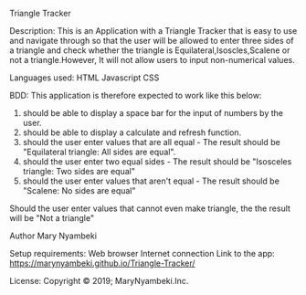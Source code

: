 Triangle Tracker

Description:
This is an Application with a Triangle Tracker that is easy to use and navigate through so that the user will be allowed to enter three sides of a triangle and check whether the triangle is Equilateral,Isoscles,Scalene or not a triangle.However, It will not allow users to input non-numerical values.


Languages used:
HTML
Javascript
CSS

BDD:
This application is therefore expected to work like this below:

1. should be able to display a space bar for the input of numbers by the user.
2. should be able to display a calculate and  refresh function.
3. should the user enter values that are all equal - The result should be "Equilateral triangle: All sides are equal".
4. should the user enter two equal sides - The result should be "Isosceles triangle: Two sides are equal"
5. should the user enter values that aren't equal - The result should be "Scalene: No sides are equal"

Should the user enter values that cannot even make triangle, the the result will be "Not a triangle"

Author
Mary Nyambeki

Setup requirements:
Web browser
Internet connection
Link to the app:
 https://marynyambeki.github.io/Triangle-Tracker/

License:
Copyright © 2019; MaryNyambeki.Inc.